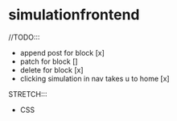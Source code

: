 # simulationfrontend

//TODO:::
- append post for block [x]
- patch for block []
- delete for block [x]
- clicking simulation in nav takes u to home [x]

STRETCH:::
- CSS 
